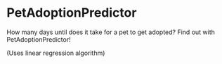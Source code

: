 # PetAdoptionPredictor

How many days until does it take for a pet to get adopted? Find out with PetAdoptionPredictor!

(Uses linear regression algorithm)

